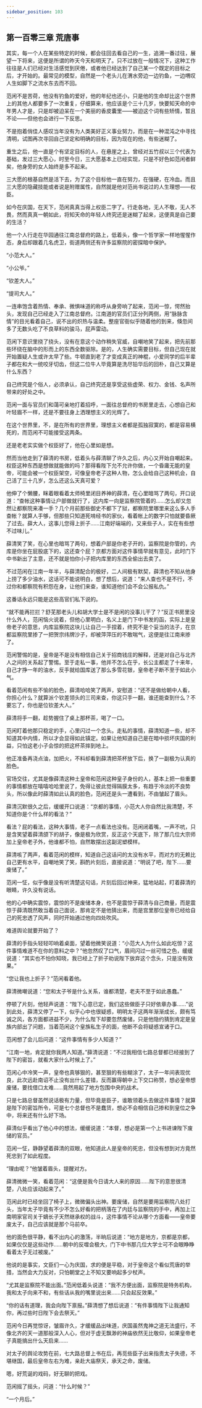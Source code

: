 ```yaml
---
sidebar_position: 103
---
```


## 第一百零三章 **荒唐事**

其实，每一个人在某些特定的时候，都会往回去看自己的一生，追溯一番过往，展望一下将来，这便是所谓的昨天今天和明天了。只不过放在一般情况下，这种工作往往是人们已经对生活感觉到厌倦，或者他已经达到了自己某一个既定的目标之后，才开始的。最常见的模型，自然是一个老头儿在渭水旁边一边钓鱼，一边喟叹人生如脚下之流水东去而不回。

范闲不是苦荷，他没有钓鱼的爱好，他的年纪也还小，只是他的生命却比这个世界上的其他人都要多了一次重复，仔细算来，他应该是个三十几岁，快要知天命的中年男人才是，只是却被迫呆在一个美丽的香皮囊里——被迫这个词有些矫情，暂且不论——但他也会进行一下反思。

不是抱着俏佳人感叹当年没有为人类美好正义事业努力，而是在一种混沌之中寻找清明，试图再次寻回自己坚定和明确的目标，因为现在的他，有些迷糊了。

重生之后，他一直是个有坚定目标的人，在悬崖之上，曾经对五竹叔以三个代表为基础，发过三大愿心，时至今日，三大愿基本上已经实现，只是不好色如范闲者鲜矣，他身旁的女人始终是多不起来。

三大愿的根基自然是活下去，为了这个目标他一直在努力，在强硬，在冷血。而且三大愿的隐藏技能或者说是附赠属性，自然就是他对范尚书说过的人生理想——权臣。

如今在庆国，在天下，范闲真真当得上权臣二字了。行走各地，无人不敬，无人不畏，然而真真一朝如此，将知天命的年轻人终究还是迷糊了起来，这便真是自己要的生活？

他一个人行走在华园通往江南总督府的路上，低着头，像一个哲学家一样地惺惺作态，身后却跟着几名虎卫，街道两侧还有许多监察院的密探暗中保护。

“小范大人。”

“小公爷。”

“钦差大人。”

“提司大人。”

一连串饱含着热情、奉承、微惧味道的称呼从身旁响了起来，范闲一惊，愕然抬头，发现自己已经走入了江南总督府。江南道的官员们正分列两侧，用“脉脉含情”的目光看着自己，说不出的炽热与温柔。整座官衙似乎随着他的到来，倏忽间多了无数头吃了不良草料的骏马，屁声雷动。

范闲下意识里挠了挠头，没有在意这个动作稍失官威，自嘲地笑了起来，把先前那些环绕在脑中的形而上的东西全数驱除。是的，人生确实需要目标，但自己现在就开始置疑人生或许太早了些。牛顿直到老了才变成真正的神棍，小爱同学的后半辈子都在和大一统咬牙切齿，但这二位牛人毕竟算是洗尽铅华后的回朴，自己又算是什么东西？

自己终究是个俗人，必须承认，自己终究还是享受这些虚荣、权力、金钱、名声所带来的好处之中。

范闲一面与官员们和蔼可亲地打着招呼，一面往总督府的书房里走去，心想自己和叶轻眉不一样，还是不要往身上洒理想主义的光辉了。

在这个世界里，不，是在所有的世界里，理想主义者都是孤独寂寞的，都是容易横死的，而范闲不可能接受这两条。

还是老老实实做个权臣好了，他在心里如是想。

然而当他走到了薛清的书房，低着头与薛清聊了许久之后，内心又开始自嘲起来。权臣这种东西是想做就能做的吗？那得看陛下允不允许你做，一个昏庸无能的皇帝，可能会被一个权臣架空，可像皇帝老子这种人物，怎么会给自己这种机会，自己活了三十几岁，怎么还这么天真可爱？

他伸了个懒腰，眯着眼看着太师椅里闭目养神的薛清，在心里暗骂了两句，开口说道：“查帐这种事情让户部做就行了，这内库一向是监察院管着的……怎么却又忽然让都察院来凑一手？几个月前那些御史不都下了狱，都察院里哪里来这么多人手查帐？就算人手够，但那些只知道死啃经书的家伙，看着帐上的数字只怕就要昏厥了过去。薛大人，这事儿您得上折子……江南好端端的，又来些子人，实在有些想不过味儿。”

薛清笑了笑，在心里也暗骂了两句，想着户部是你老子开的，监察院是你管的，内库是你坐在屁股底下的，这还查个屁？京都方面对这件事情早就有意见，此时门下中书新出了主意，还不就是怕你小子把内库里的东西全偷出去卖了。

不过范闲在江南一年半，与薛清配合的极好，二人间极有默契，薛清也不知从他身上捞了多少油水，这话可不能说明白，想了想后，说道：“来人查也不是不行，不过你和都察院有积怨在身，让他们来查，谁知道他们会不会公报私仇。”

这番话永远只能是这些高官们私下说的。

“就不能再拦拦？舒芜那老头儿和胡大学士是不是闲的没事儿干了？”反正书房里没什么外人，范闲恼火说着，但他心里明白，名义上是门下中书发的函，实际上是皇帝老子的意思，内库监察院这块儿让自己一手捏着，终究不是个妥当的法子，在京都监察院里掺了一把贺宗纬牌沙子，却被萍萍压的不敢喘气，这便是往江南来掺了。

范闲警惕的是，皇帝是不是没有相信自己关于招商钱庄的解释，还是对自己与北齐人之间的关系起了警惕。至于走私一事，他并不怎么在乎，长公主都走了十来年，自己才挣一年的油水，反手就给国库送了那么多雪花银，皇帝老子断不至于如此小气。

看着范闲有些不愉的脸色，薛清哈哈笑了两声，安慰道：“还不是做给朝中人看，你担心什么？就算派个钦差领头的三司来查，你这只手一翻，谁还能查到什么？不要忘了，你也是位钦差大人。”

薛清将手一翻，趁势握住了桌上那杯茶，喝了一口。

范闲盯着他那只稳定的手，心里闪过一个念头。走私的事情，薛清知道一些，却不知道其中内情，所以才会显得如此镇定。如果让他知道自己是在暗中损坏庆国的利益，只怕这老小子会惊的把这杯茶摔到地上。

他正准备再浇点油，加把火，不料却看到薛清把茶杯放下后，换了一副极为认真的脸色。

官场交往，尤其是像薛清这种土皇帝和范闲这种皇子身份的人，基本上把一些重要的事情都放在嘻嘻哈哈里说了，免得让彼此觉得隔膜太多，有趋于冷淡的不良势头，所以像此时薛清如此认真的脸色，范闲还是头一遭看到，不由皱起了眉头。

薛清沉默很久之后，缓缓开口说道：“京都的事情，小范大人你自然比我清楚，不知道你是个什么样的看法？”

看法？屁的看法，这种大事情，老子一点看法也没有。范闲闭着嘴，一声不吭，只是含笑望着薛清颌下的胡子，像是极为欣赏，反正这个天底下，除了那几位大宗师加上皇帝老子外，他谁都不怕，自然敢摆出这副泥塑模样。

薛清咳了两声，看着范闲的模样，知道自己这话问的太没有水平，而对方的无赖比自己更有水平，自嘲地笑了笑，斟酌片刻后，直接说道：“明说了吧，陛下……要废储了。”

范闲一怔，似乎像是没有听清楚这句话，片刻后回过神来，猛地站起，盯着薛清的眼睛，许久没有说话。

他的心中确实震惊，震惊的不是废储本身，也不是震惊于薛清与自己商量，而是震惊于薛清既然敢当着自己面说，那肯定不是他猜出来，而是宫里那位皇帝已经给自己的死忠透了风声，同时开始通过他向四处吹风。

难道舆论就要开始了？

薛清的手指头轻轻叩响着桌面，望着他微笑说道：“小范大人为什么如此吃惊？这件事情难道不在你的意料之中？”他忽然叹了口气，眉间闪过一丝可惜之色，缓缓说道：“其实也不怕你知晓，我已经上了折子劝说陛下放弃这个念头，只是没有效果。”

“您让我也上折子？”范闲看着他。

薛清微嘲说道：“您和太子爷是什么关系，谁都清楚，老夫不至于如此愚蠢。”

停顿了片刻，他轻声说道：“陛下心意已定，我们这些做臣子只好依章办事……”说到此处，薛清又停了一下，似乎心中也很疑惑，明明太子这两年渐渐成长，颇有笃诚之风，各方面都进益不少，为什么陛下却要忽然废储，只是他隐约猜到肯定是皇族内部出了问题，当着范闲这个皇族私生子的面，他断不会将疑惑宣诸于口。

范闲想了会儿后问道：“这件事情有多少人知道？”

“江南一地，肯定就你我两人知道。”薛清说道：“不过我相信七路总督都已经接到了陛下的密旨，就看大家什么时候上了。”

范闲心中冷笑一声，皇帝也真够狠的，甚至狠的有些糊涂了，太子一年间表现优良，此次远赴南诏不止没有出什么差错，反而赢得朝中上下交口称赞，想必皇帝想废储，要找借口太难……竟然用起了地方包围中央的战术。

只是七路总督虽然说话极有力量，但毕竟是臣子，谁敢领着头去做这件事情？就算是陛下的密旨所令，可是七个总督也不是蠢货，想必不会相信自己掺和到皇位之争中，将来还有什么好下场。

薛清似乎看出了他心中的想法，缓缓说道：“本督，想必是第一个上书进谏陛下废储的官员。”

范闲一怔，静静望着薛清的双眼，他知道此人是皇帝的死忠，但没有想到对方竟然死忠到了如此程度。

“理由呢？”他皱着眉头，提醒对方。

薛清微微一笑，看着范闲：“这便是我今日请大人来的原因……陛下的意思很清楚，八处应该动起来了。”

范闲此时已经坐回了椅子上，微微偏头出神。要废储，自然是要用监察院八处打头，当年太子毕竟有不少不怎么好看的把柄落在了内廷与监察院的手中，再加上江南明家官司关于嫡长子天然继承权的战斗，这件事情不论从哪个方面看——皇帝要废太子，自己应该就是那个马前卒。

他的面色很平静，看不出内心的激荡，半晌后说道：“地方是地方，京都是京都，如果仅仅是这些动作……朝中的反噬会极大，门下中书那几位大学士可不会眼睁睁看着太子无过被废。”

他说的是事实，文臣们一心为庆国，求的便是平稳，对于皇帝这个看似荒唐的举措，当然会大力反对，只怕朝堂之上不知又要响起多少杖声。

“尤其是监察院不能出面。”范闲低着头说道：“我不方便出面，监察院是特务机构，我和太子向来不和，有些话从我的嘴里说出来……只会起反效果。”

“你的话有道理，我会向陛下禀报。”薛清想了想后说道：“有件事情陛下让我通知你，再过些时日陛下会去祭天。”

范闲今日再觉惊讶，皱眉许久，才缓缓品出味道，庆国虽然鬼神之道无法盛行，不像北齐的天一道那般深入人心，但对于虚无飘渺的神庙依然无比敬仰，如果皇帝老子真能搞出什么天启来……

对太子的舆论攻势在前，七大路总督上书在后，再觅些臣子出来指责太子失德，不堪继国，最后皇帝左右为难，亲赴大庙祭天，承天之命，废储。

嗯，好荒诞的戏码，好无聊的把戏。

范闲摇了摇头，问道：“什么时候？”

“一个月后。”

